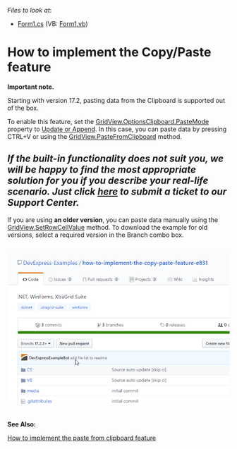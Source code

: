 <!-- default file list -->
*Files to look at*:

* [Form1.cs](./CS/Form1.cs) (VB: [Form1.vb](./VB/Form1.vb))
<!-- default file list end -->
# How to implement the Copy/Paste feature

<p><strong>Important note.</strong></p>
Starting with version 17.2</strong>, pasting data from the Clipboard is supported out of the box.
<p>To enable this feature, set the <a href="https://documentation.devexpress.com/CoreLibraries/DevExpress.Export.ClipboardOptions.PasteMode.property">GridView.OptionsClipboard.PasteMode</a> property to <a href="https://documentation.devexpress.com/CoreLibraries/DevExpress.Export.PasteMode.enum">Update or Append</a>. In this case, you can paste data by pressing CTRL+V or using the <a href="https://documentation.devexpress.com/WindowsForms/DevExpress.XtraGrid.Views.Grid.GridView.PasteFromClipboard.method">GridView.PasteFromClipboard</a> method. <br>

## ***If the built-in functionality does not suit you, we will be happy to find the most appropriate solution for you if you describe your real-life scenario. Just click <a href="https://www.devexpress.com/Support/Center/Question/Create">here</a> to submit a ticket to our Support Center.***

If you are using <strong>an older version</strong>, you can paste data manually using the <a href="https://documentation.devexpress.com/WindowsForms/DevExpress.XtraGrid.Views.Base.ColumnView.SetRowCellValue.overloads">GridView.SetRowCellValue</a> method. To download the example for old versions, select a required version in the Branch combo box.</p>
<p><br><img src="https://raw.githubusercontent.com/DevExpress-Examples/how-to-implement-the-copy-paste-feature-e831/13.1.4%2B/media/2019-04-04_20-04-18.gif"><br><br></p>
<p><strong>See Also:</strong></p>
<p><a href="https://www.devexpress.com/Support/Center/p/E5201">How to implement the paste from clipboard feature</a></p>

